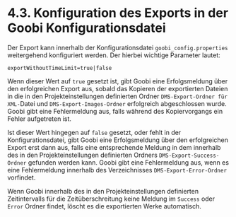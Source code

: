 # 4.3. Konfiguration des Exports in der Goobi Konfigurationsdatei

Der Export kann innerhalb der Konfigurationsdatei `goobi_config.properties` weitergehend konfiguriert werden. Der hierbei wichtige Parameter lautet:

```text
exportWithoutTimeLimit=true|false
```

Wenn dieser Wert auf `true` gesetzt ist, gibt Goobi eine Erfolgsmeldung über den erfolgreichen Export aus, sobald das Kopieren der exportierten Dateien in die in den Projekteinstellungen definierten Ordner `DMS-Export-Ordner für XML-`Datei und `DMS-Export-Images-Ordner` erfolgreich abgeschlossen wurde. Goobi gibt eine Fehlermeldung aus, falls während des Kopiervorgangs ein Fehler aufgetreten ist.

Ist dieser Wert hingegen auf `false` gesetzt, oder fehlt in der Konfigurationsdatei, gibt Goobi eine Erfolgsmeldung über den erfolgreichen Export erst dann aus, falls eine entsprechende Meldung in dem innerhalb des in den Projekteinstellungen definierten Ordners `DMS-Export-Success-Ordner` gefunden werden kann. Goobi gibt eine Fehlermeldung aus, wenn es eine Fehlermeldung innerhalb des Verzeichnisses `DMS-Export-Error-Ordner` vorfindet. 

Wenn Goobi innerhalb des in den Projekteinstellungen definierten Zeitintervalls für die Zeitüberschreitung keine Meldung im `Success` oder `Error` Ordner findet, löscht es die exportierten Werke automatisch.


